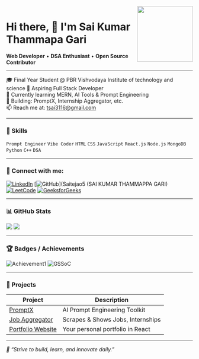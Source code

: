 <img align="right" height="150" src="https://drive.google.com/file/d/1Lx7U8RH-dCefK_w62Zfky1vV8wBSr6aM/view?usp=drivesdk"/>

# Hi there, 👋 I'm Sai Kumar Thammapa Gari

**Web Developer** • **DSA Enthusiast** • **Open Source Contributor**

---

🎓 Final Year Student @ PBR Vishvodaya Institute of technology and science 
💼 Aspiring Full Stack Developer  
🌱 Currently learning MERN, AI Tools & Prompt Engineering  
🔭 Building: PromptX, Internship Aggregator, etc.  
📫 Reach me at: tsai3116@gmail.com

---

### 🚀 Skills
`Prompt Engineer` `Vibe Coder` `HTML` `CSS` `JavaScript` `React.js` `Node.js` `MongoDB` `Python` `C++` `DSA`

---

### 📌 Connect with me:
[![LinkedIn](https://img.shields.io/badge/LinkedIn-blue?style=for-the-badge&logo=linkedin)](https://www.linkedin.com/in/sai-kumar-thammappa-gari-b301902a6?utm_source=share&utm_campaign=share_via&utm_content=profile&utm_medium=android_app)
[![GitHub](https://img.shields.io/badge/GitHub-black?style=for-the-badge&logo=github)](Saitejao5 (SAI KUMAR THAMMAPPA GARI)
[![LeetCode](https://img.shields.io/badge/LeetCode-orange?style=for-the-badge&logo=leetcode)](https://leetcode.com/YOUR-USERNAME)
[![GeeksforGeeks](https://img.shields.io/badge/GeeksforGeeks-green?style=for-the-badge&logo=GeeksforGeeks)](https://auth.geeksforgeeks.org/user/YOUR-USERNAME)

---

### 📊 GitHub Stats
![](https://github-readme-stats.vercel.app/api?username=Saitejao5&show_icons=true&theme=radical)
![](https://github-readme-stats.vercel.app/api/top-langs/?username=Saitejao5&layout=compact&theme=radical)

---

### 🏆 Badges / Achievements
![Achievement1](https://img.shields.io/badge/Some_Badge-Achieved-blue)
![GSSoC](https://img.shields.io/badge/GSSoC-2024-orange)
<!-- Add more badges with shields.io or real logos -->

---

### 📂 Projects
| Project | Description |
|--------|-------------|
| [PromptX](https://github.com/YourRepo) | AI Prompt Engineering Toolkit |
| [Job Aggregator](https://github.com/YourRepo) | Scrapes & Shows Jobs, Internships |
| [Portfolio Website](https://github.com/YourRepo) | Your personal portfolio in React |

---

_📌 “Strive to build, learn, and innovate daily.”_
